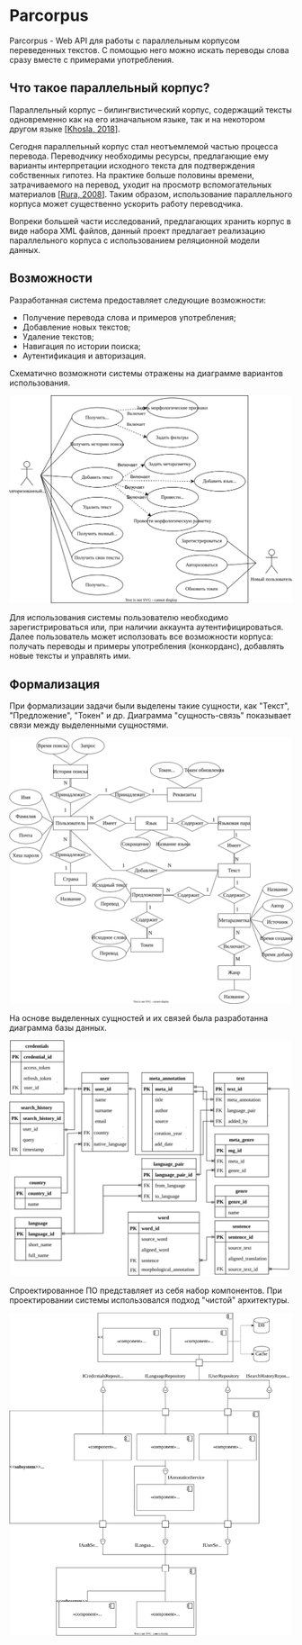 # Parcorpus

Parcorpus - Web API для работы с параллельным корпусом переведенных текстов. С помощью него можно искать переводы слова сразу вместе с примерами употребления.

## Что такое параллельный корпус?

Параллельный корпус – билингвистический корпус, содержащий тексты одновременно как на его изначальном языке, так и на некотором другом языке [[Khosla, 2018](https://www.researchgate.net/publication/327195382_A_SURVEY_REPORT_ON_THE_EXISTING_METHODS_OF_BUILDING_A_PARALLEL_CORPUS)].  

Сегодня параллельный корпус стал неотъемлемой частью процесса перевода. Переводчику необходимы ресурсы, предлагающие ему варианты интерпретации исходного текста для подтверждения собственных гипотез. На практике больше половины времени, затрачиваемого на перевод, уходит на просмотр вспомогательных материалов [[Rura, 2008](https://www.semanticscholar.org/paper/Designing-a-parallel-corpus-as-a-multifunctional-Rura-Vandeweghe/2c7f7cdcb5210fe6a4659edd1892c095eb7f0444)]. Таким образом, использование параллельного корпуса может существенно ускорить работу переводчика.

Вопреки большей части исследований, предлагающих хранить корпус в виде набора XML файлов, данный проект предлагает реализацию параллельного корпуса с использованием реляционной модели данных. 

## Возможности

Разработанная система предоставляет следующие возможности:

- Получение перевода слова и примеров употребления;
- Добавление новых текстов;
- Удаление текстов;
- Навигация по истории поиска;
- Аутентификация и авторизация.

Схематично возможноти системы отражены на диаграмме вариантов использования.

![use-case](./diagrams/use-case.svg)

Для использования системы пользователю необходимо зарегистрироваться или, при наличии аккаунта аутентифицироваться. Далее пользователь может исползовать все возможности корпуса: получать переводы и примеры употребления (конкорданс), добавлять новые тексты и управлять ими.

## Формализация

При формализации задачи были выделены такие сущности, как "Текст", "Предложение", "Токен" и др. Диаграмма "сущность-связь" показывает связи между выделенными сущностями.

![er](./diagrams/ERD.svg)

На основе выделенных сущностей и их связей была разработанна диаграмма базы данных.

![er-db](./diagrams/er-base.svg)

Спроектированное ПО представляет из себя набор компонентов. При проектировании системы использовался подход "чистой" архитектуры.

![components](./diagrams/components.svg)